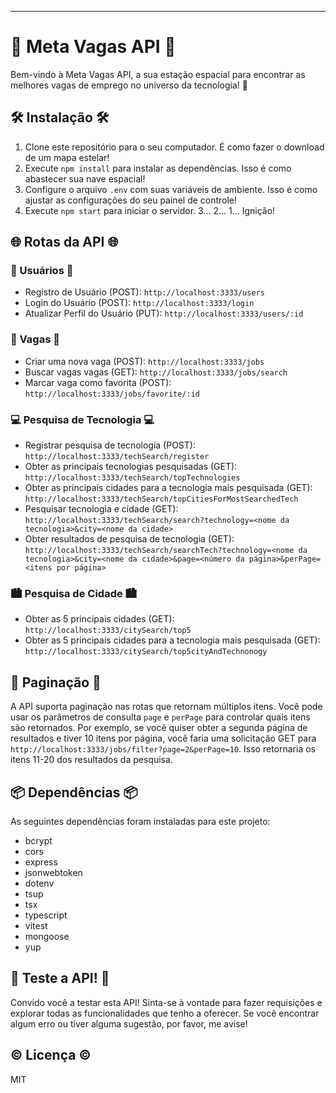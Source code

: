 
---

# 🚀 Meta Vagas API 🚀

Bem-vindo à Meta Vagas API, a sua estação espacial para encontrar as melhores vagas de emprego no universo da tecnologia! 🌌

## 🛠️ Instalação 🛠️

1. Clone este repositório para o seu computador. É como fazer o download de um mapa estelar!
2. Execute `npm install` para instalar as dependências. Isso é como abastecer sua nave espacial!
3. Configure o arquivo `.env` com suas variáveis de ambiente. Isso é como ajustar as configurações do seu painel de controle!
4. Execute `npm start` para iniciar o servidor. 3... 2... 1... Ignição!

## 🌐 Rotas da API 🌐

### 👥 Usuários 👥

- Registro de Usuário (POST): `http://localhost:3333/users`
- Login do Usuário (POST): `http://localhost:3333/login`
- Atualizar Perfil do Usuário (PUT): `http://localhost:3333/users/:id`

### 💼 Vagas 💼

- Criar uma nova vaga (POST): `http://localhost:3333/jobs`
- Buscar vagas vagas (GET): `http://localhost:3333/jobs/search`
- Marcar vaga como favorita (POST): `http://localhost:3333/jobs/favorite/:id`

### 💻 Pesquisa de Tecnologia 💻

- Registrar pesquisa de tecnologia (POST): `http://localhost:3333/techSearch/register`
- Obter as principais tecnologias pesquisadas (GET): `http://localhost:3333/techSearch/topTechnologies`
- Obter as principais cidades para a tecnologia mais pesquisada (GET): `http://localhost:3333/techSearch/topCitiesForMostSearchedTech`
- Pesquisar tecnologia e cidade (GET): `http://localhost:3333/techSearch/search?technology=<nome da tecnologia>&city=<nome da cidade>`
- Obter resultados de pesquisa de tecnologia (GET): `http://localhost:3333/techSearch/searchTech?technology=<nome da tecnologia>&city=<nome da cidade>&page=<número da página>&perPage=<itens por página>`


### 🏙️ Pesquisa de Cidade 🏙️

- Obter as 5 principais cidades (GET): `http://localhost:3333/citySearch/top5`
- Obter as 5 principais cidades para a tecnologia mais pesquisada (GET): `http://localhost:3333/citySearch/top5cityAndTechnonogy`

## 📖 Paginação 📖

A API suporta paginação nas rotas que retornam múltiplos itens. Você pode usar os parâmetros de consulta `page` e `perPage` para controlar quais itens são retornados. Por exemplo, se você quiser obter a segunda página de resultados e tiver 10 itens por página, você faria uma solicitação GET para `http://localhost:3333/jobs/filter?page=2&perPage=10`. Isso retornaria os itens 11-20 dos resultados da pesquisa.

## 📦 Dependências 📦

As seguintes dependências foram instaladas para este projeto:

- bcrypt
- cors
- express
- jsonwebtoken
- dotenv
- tsup
- tsx
- typescript
- vitest
- mongoose
- yup

## 👾 Teste a API! 👾

Convido você a testar esta API! Sinta-se à vontade para fazer requisições e explorar todas as funcionalidades que tenho a oferecer. Se você encontrar algum erro ou tiver alguma sugestão, por favor, me avise!


## ©️ Licença ©️

MIT


